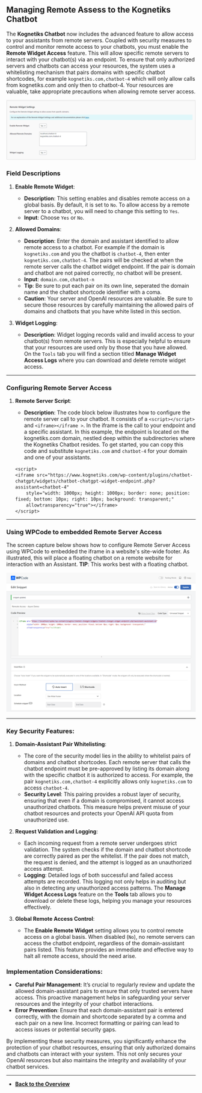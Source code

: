 ## Managing Remote Assess to the Kognetiks Chatbot

The **Kognetiks Chatbot** now includes the advanced feature to allow access to your assistants from remote servers.  Coupled with security measures to control and monitor remote access to your chatbots, you must enable the **Remote Widget Access** feature.  This will allow specific remote servers to interact with your chatbot(s) via an endpoint. To ensure that only authorized servers and chatbots can access your resources, the system uses a whitelisting mechanism that pairs domains with specific chatbot shortcodes, for example ```kognetiks.com,chatbot-4``` which will only allow calls from kognetiks.com and only then to chatbot-4.  Your resources are valuable, take appropriate precautions when allowing remote server access.

![Remote Widget Settings](remote-widget-settings.png)

### Field Descriptions

1. **Enable Remote Widget**:
   - **Description**: This setting enables and disables remote access on a global basis.  By default, it is set to ```No```.  To allow access by a remote server to a chatbot, you will need to change this setting to ```Yes```.
   - **Input**: Choose ```Yes``` or ```No```.

2. **Allowed Domains**:
    - **Description**: Enter the domain and assistant identified to allow remote access to a chatbot.  For example if the domain is ```kognetiks.com``` and you the chatbot is ```chatbot-4```, then enter ```kognetiks.com,chatbot-4```.  The pairs will be checked at when the remote server calls the chatbot widget endpoint.  If the pair is domain and chatbot are not paired correctly, no chatbot will be present.
    - **Input**: ```domain.com,chatbot-n```
    - **Tip**: Be sure to put each pair on its own line, seperated the domain name and the chatbot shortcode identifier with a coma.
    - **Caution**: Your server and OpenAI resources are valuable.  Be sure to secure those resources by carefully maintaining the allowed pairs of domains and chatbots that you have white listed in this section.

3. **Widget Logging**:
    - **Description**: Widget logging records valid and invalid access to your chatbot(s) from remote servers.  This is especially helpful to ensure that your resources are used only by those that you have allowed.  On the ```Tools``` tab you will find a section titled **Manage Widget Access Logs** where you can download and delete remote widget access.

---

### Configuring Remote Server Access

1. **Remote Server Script**:
    - **Description**: The code block below illustrates how to configure the remote server call to your chatbot.  It consists of a ```<script></script>``` and ```<iframe></iframe >```.  In the iframe is the call to your endpoint and a specific assistant.  In this example, the endpoint is located on the kognetiks.com domain, nestled deep within the subdirectories where the Kognetiks Chatbot resides.  To get started, you can copy this code and substitute ```kognetiks.com``` and ```chatbot-4``` for your domain and one of your assistants.

    ```
    <script>
    <iframe src="https://www.kognetiks.com/wp-content/plugins/chatbot-chatgpt/widgets/chatbot-chatgpt-widget-endpoint.php?assistant=chatbot-4"
        style="width: 1000px; height: 1000px; border: none; position: fixed; bottom: 10px; right: 10px; background: transparent;"
        allowtransparency="true"></iframe>
    </script>
    ```

---

### Using WPCode to embedded Remote Server Access

The screen capture below shows how to configure Remote Server Access using WPCode to embedded the iframe in a website's site-wide footer.  As illustrated, this will place a floating chatbot on a remote website for interaction with an Assistant.  **TIP**: This works best with a floating chatbot.

![WPCode Remote Widget](wpcode-snippet.png)

---

### Key Security Features:

1. **Domain-Assistant Pair Whitelisting**:
   - The core of the security model lies in the ability to whitelist pairs of domains and chatbot shortcodes. Each remote server that calls the chatbot endpoint must be pre-approved by listing its domain along with the specific chatbot it is authorized to access. For example, the pair ```kognetiks.com,chatbot-4``` explicitly allows only ```kognetiks.com``` to access ```chatbot-4```.
   - **Security Level**: This pairing provides a robust layer of security, ensuring that even if a domain is compromised, it cannot access unauthorized chatbots. This measure helps prevent misuse of your chatbot resources and protects your OpenAI API quota from unauthorized use.

2. **Request Validation and Logging**:
   - Each incoming request from a remote server undergoes strict validation. The system checks if the domain and chatbot shortcode are correctly paired as per the whitelist. If the pair does not match, the request is denied, and the attempt is logged as an unauthorized access attempt.
   - **Logging**: Detailed logs of both successful and failed access attempts are recorded. This logging not only helps in auditing but also in detecting any unauthorized access patterns. The **Manage Widget Access Logs** feature on the **Tools** tab allows you to download or delete these logs, helping you manage your resources effectively.

3. **Global Remote Access Control**:
   - The **Enable Remote Widget** setting allows you to control remote access on a global basis. When disabled (```No```), no remote servers can access the chatbot endpoint, regardless of the domain-assistant pairs listed. This feature provides an immediate and effective way to halt all remote access, should the need arise.

### Implementation Considerations:

- **Careful Pair Management**: It’s crucial to regularly review and update the allowed domain-assistant pairs to ensure that only trusted servers have access. This proactive management helps in safeguarding your server resources and the integrity of your chatbot interactions.
- **Error Prevention**: Ensure that each domain-assistant pair is entered correctly, with the domain and shortcode separated by a comma and each pair on a new line. Incorrect formatting or pairing can lead to access issues or potential security gaps.

By implementing these security measures, you significantly enhance the protection of your chatbot resources, ensuring that only authorized domains and chatbots can interact with your system. This not only secures your OpenAI resources but also maintains the integrity and availability of your chatbot services.

---

- **[Back to the Overview](/overview.md)**
